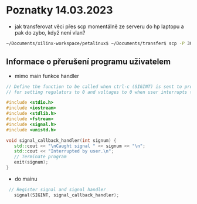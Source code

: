 # Poznatky 14.03.2023

- jak transferovat věci přes scp momentálně ze serveru do hp laptopu a pak do zybo, když není vlan?

```bash
~/Documents/xilinx-workspace/petalinux$ ~/Documents/transfer$ scp -P 3033 petr@edhil.feld.cvut.cz:~/Documents/xilinx-workspace/vitis-workspace/dp/zybo-register_system/Hardware/package/sd_card/{\BOOT.BIN,binary_container_1.xclbin,image.ub,zybo-register\} .
```

## Informace o přerušení programu uživatelem

- mimo main funkce handler

```c++
// Define the function to be called when ctrl-c (SIGINT) is sent to process
// for setting regulators to 0 and voltages to 0 when user interrupts the program

#include <stdio.h>
#include <iostream>
#include <stdlib.h>
#include <fstream>
#include <signal.h>
#include <unistd.h>

void signal_callback_handler(int signum) {
   std::cout << "\nCaught signal " << signum << "\n";
   std::cout << "Interrupted by user.\n";
   // Terminate program
   exit(signum);
}

```

- do mainu

```c++
 // Register signal and signal handler
   signal(SIGINT, signal_callback_handler);
```

